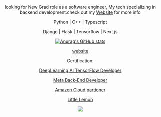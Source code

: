 

<div align="center">
    <p> looking for New Grad role as a software engineer, My tech specializing in backend development.check out my <a href = "https://techtaohu.com/">Website</a> for more info </p>
    <p> Python | C++ | Typescript </p>
    <p>Django | Flask | Tensorflow | Next.js </p>
    <p></p>
</div>



<div align="center">

[![Anurag's GitHub stats](https://github-readme-stats.vercel.app/api?username=Talen-520&theme=radical&count_private=true)](https://github.com/anuraghazra/github-readme-stats)

</div>
<div align="center">
  






[website](https://techtaohu.com/)


Certification:

[DeepLearning.AI TensorFlow Developer](https://www.coursera.org/account/accomplishments/professional-cert/JN6YURYEHD25)


[Meta Back-End Developer](https://www.credly.com/badges/2366cc64-675f-4f23-a45e-ede187918c75/linked_in_profile
)


[Amazon Cloud partioner](https://www.credly.com/badges/4b3c22ba-439c-41ee-95cd-7b93dc72e519/linked_in_profile
)


[Little Lemon](https://techtaohu.com/)


<a href="https://hits.seeyoufarm.com"><img src="https://hits.seeyoufarm.com/api/count/incr/badge.svg?url=https%3A%2F%2Fgithub.com%2FTalen-520%2Fhit-counter&count_bg=%2379C83D&title_bg=%23555555&icon=&icon_color=%23E7E7E7&title=Visitor&edge_flat=false"/></a>

